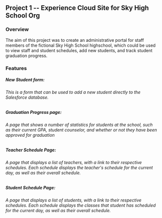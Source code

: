 ## Project 1 -- Experience Cloud Site for Sky High School Org

### Overview

The aim of this project was to create an administrative portal for staff members of the fictional Sky High School highschool, which could be used to view staff and student schedules, add new students, and track student graduation progress.

### Features

##### New Student form:
###### This is a form that can be used to add a new student directly to the Salesforce database.

##### Graduation Progress page:
###### A page that shows a number of statistics for students at the school, such as their current GPA, student counselor, and whether or not they have been approved for graduation

##### Teacher Schedule Page:
###### A page that displays a list of teachers, with a link to their respective schedules. Each schedule displays the teacher's schedule for the current day, as well as their overall schedule.

##### Student Schedule Page:
###### A page that displays a list of students, with a link to their respective schedules. Each schedule displays the classes that student has scheduled for the current day, as well as their overall schedule.
